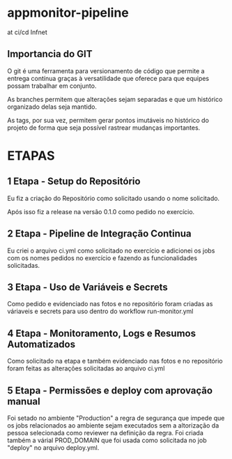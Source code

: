 # appmonitor-pipeline
at ci/cd Infnet

Importancia do GIT
------------------

O git é uma ferramenta para versionamento de código que permite a entrega
contínua graças à versatilidade que oferece para que equipes possam trabalhar
em conjunto. 

As branches permitem que alterações sejam separadas e 
que um histórico organizado delas seja mantido. 

As tags, por sua vez, permitem gerar pontos imutáveis no histórico 
do projeto de forma que seja possível rastrear mudanças importantes.

ETAPAS
======

1 Etapa - Setup do Repositório
------------------------------

Eu fiz a criação do Repositório como solicitado usando o nome solicitado.

Após isso fiz a release na versão 0.1.0 como pedido no exercício.

2 Etapa - Pipeline de Integração Continua
-----------------------------------------

Eu criei o arquivo ci.yml como solicitado no exercício e adicionei os jobs
com os nomes pedidos no exercício e fazendo as funcionalidades solicitadas.

3 Etapa - Uso de Variáveis e Secrets
------------------------------------

Como pedido e evidenciado nas fotos e no repositório foram criadas as váriaveis
e secrets para uso dentro do workflow run-monitor.yml

4 Etapa - Monitoramento, Logs e Resumos Automatizados
-----------------------------------------------------

Como solicitado na etapa e também evidenciado nas fotos e no repositório foram
feitas as alterações solicitadas ao arquivo ci.yml

5 Etapa - Permissões e deploy com aprovação manual
--------------------------------------------------

Foi setado no ambiente "Production" a regra de segurança que impede que os jobs
relacionados ao ambiente sejam executados sem a altorização da pessoa selecionada
como reviewer na definição da regra. Foi criada também a várial PROD_DOMAIN que
foi usada como solicitada no job "deploy" no arquivo deploy.yml.